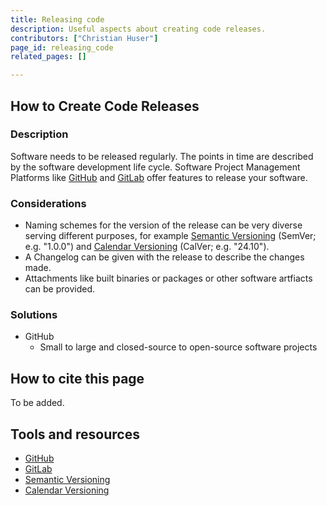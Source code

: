 ```yaml
---
title: Releasing code
description: Useful aspects about creating code releases.
contributors: ["Christian Huser"]
page_id: releasing_code
related_pages: []

---
```


## How to Create Code Releases
 
### Description

Software needs to be released regularly.
The points in time are described by the software development life cycle.
Software Project Management Platforms like [GitHub][github] and [GitLab][gitlab] offer features to release your software.

### Considerations

* Naming schemes for the version of the release can be very diverse serving different purposes, for example [Semantic Versioning][semantic-versioning] (SemVer; e.g. "1.0.0") and [Calendar Versioning][calendar-versioning] (CalVer; e.g. "24.10").
* A Changelog can be given with the release to describe the changes made.
* Attachments like built binaries or packages or other software artfiacts can be provided.

### Solutions

* GitHub
  * Small to large and closed-source to open-source software projects

## How to cite this page

To be added.

## Tools and resources

* [GitHub][github]
* [GitLab][gitlab]
* [Semantic Versioning][semantic-versioning]
* [Calendar Versioning][calendar-versioning]

[github]: https://github.com/
[gitlab]: https://about.gitlab.com/
[semantic-versioning]: https://semver.org/
[calendar-versioning]: https://calver.org/
